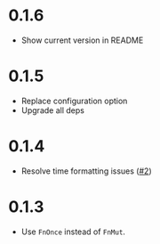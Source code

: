 # 0.1.6

- Show current version in README

# 0.1.5

- Replace configuration option
- Upgrade all deps

# 0.1.4

- Resolve time formatting issues ([#2](https://github.com/gleich/task_log/issues/2))

# 0.1.3

- Use `FnOnce` instead of `FnMut`.
